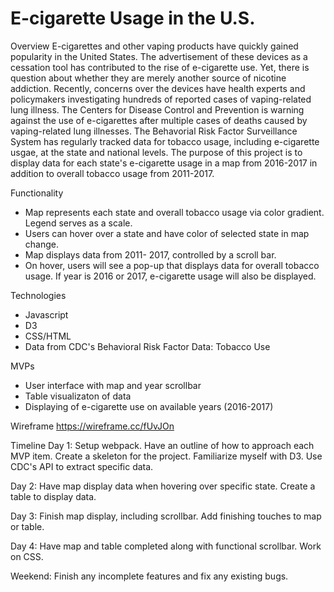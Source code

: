 # E-cigarette Usage in the U.S.

Overview
E-cigarettes and other vaping products have quickly gained popularity in the United States. The advertisement of these devices as a cessation tool has contributed to the rise of e-cigarette use. Yet, there is question about whether they are merely another source of nicotine addiction. Recently, concerns over the devices have health experts and policymakers investigating hundreds of reported cases of vaping-related lung illness. The Centers for Disease Control and Prevention is warning against the use of e-cigarettes after multiple cases of deaths caused by vaping-related lung illnesses. The Behavorial Risk Factor Surveillance System has regularly tracked data for tobacco usage, including e-cigarette usgae, at the state and national levels. The purpose of this project is to display data for each state's e-cigarette usage in a map from 2016-2017 in addition to overall tobacco usage from 2011-2017.

Functionality
* Map represents each state and overall tobacco usage via color gradient. Legend serves as a scale.
* Users can hover over a state and have color of selected state in map change.
* Map displays data from 2011- 2017, controlled by a scroll bar.
* On hover, users will see a pop-up that displays data for overall tobacco usage. If year is 2016 or 2017, e-cigarette usage will also be displayed.

Technologies
* Javascript
* D3
* CSS/HTML
* Data from CDC's Behavioral Risk Factor Data: Tobacco Use

MVPs
* User interface with map and year scrollbar
* Table visualizaton of data 
* Displaying of e-cigarette use on available years (2016-2017)

Wireframe
https://wireframe.cc/fUvJOn

Timeline
Day 1: Setup webpack. Have an outline of how to approach each MVP item. Create a skeleton for the project. Familiarize myself with D3. Use CDC's API to extract specific data.

Day 2: Have map display data when hovering over specific state. Create a table to display data. 

Day 3: Finish map display, including scrollbar. Add finishing touches to map or table.

Day 4: Have map and table completed along with functional scrollbar. Work on CSS.

Weekend: Finish any incomplete features and fix any existing bugs.









